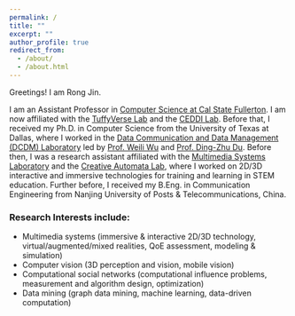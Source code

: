 ```yaml
---
permalink: /
title: ""
excerpt: ""
author_profile: true
redirect_from: 
  - /about/
  - /about.html
---
```

Greetings! I am Rong Jin.

I am an Assistant Professor in [Computer Science at Cal State Fullerton](http://www.fullerton.edu/ecs/cs/). 
I am now affiliated with the [TuffyVerse Lab](https://tuffyverse.com/tuffyverse-lab) and the [CEDDI Lab](https://www.sampsonakwafuo.com/ceddi-lab). Before that, I received my Ph.D. in Computer Science from the University of Texas at Dallas, where I worked in the [Data Communication and Data Management (DCDM) Laboratory](https://theory.utdallas.edu/) led by [Prof. Weili Wu](https://personal.utdallas.edu/~weiliwu/) and [Prof. Ding-Zhu Du](https://personal.utdallas.edu/~dzdu/). 
Before then, I was a research assistant affiliated with the [Multimedia Systems Laboratory](http://cs.utdallas.edu/multimedialab/) and the [Creative Automata Lab](https://atec.utdallas.edu/content/creative-automata-lab/), where I worked on 2D/3D interactive and immersive technologies for training and learning in STEM education. Further before, I received my B.Eng. in Communication Engineering from Nanjing University of Posts & Telecommunications, China.


### Research Interests include:
* Multimedia systems (immersive & interactive 2D/3D technology, virtual/augmented/mixed realities, QoE assessment, modeling & simulation)
* Computer vision (3D perception and vision, mobile vision)
* Computational social networks (computational influence problems, measurement and algorithm design, optimization)
* Data mining (graph data mining, machine learning, data-driven computation)



<!--#### Student Assistant Position Available -->
<!-- <p><small> I am always looking for self-motivated undergraduate and graduate students in the Computer Science program with strong interests in above subjects as well as looking to work on research for course credit. If you would like to get involved with my research, take my class Seminar/Project CS first and make an excellent preliminary work. If you have not taken the class but are generally interested, I will typically give you a small project to work on in your spare time. Minimum time commitment for this position is one year. The financial support is considered after a certain probationary period. -->

